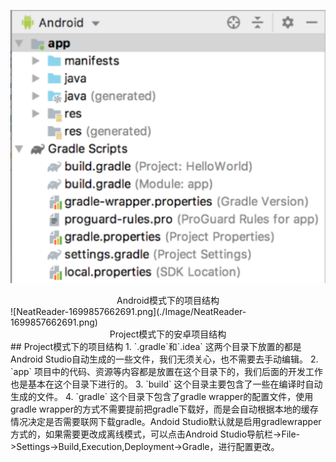![Pastedimage20231113143545](./Image/Pastedimage20231113143545.png)
<center> Android模式下的项目结构 </center>
![NeatReader-1699857662691.png](./Image/NeatReader-1699857662691.png)

<center>Project模式下的安卓项目结构</center>
## Project模式下的项目结构
1.  `.gradle`和`.idea`
这两个目录下放置的都是Android Studio自动生成的一些文件，我们无须关心，也不需要去手动编辑。
2. `app`
项目中的代码、资源等内容都是放置在这个目录下的，我们后面的开发工作也是基本在这个目录下进行的。
3. `build`
这个目录主要包含了一些在编译时自动生成的文件。
4. `gradle`
这个目录下包含了gradle wrapper的配置文件，使用gradle wrapper的方式不需要提前把gradle下载好，而是会自动根据本地的缓存情况决定是否需要联网下载gradle。Andoid Studio默认就是启用gradlewrapper方式的，如果需要更改成离线模式，可以点击Android Studio导航栏->File->Settings->Build,Execution,Deployment->Gradle，进行配置更改。
